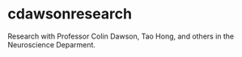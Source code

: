 # cdawsonresearch
Research with Professor Colin Dawson, Tao Hong, and others in the Neuroscience Deparment.
